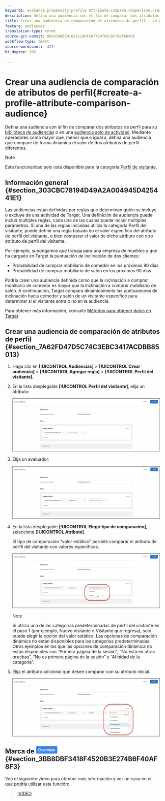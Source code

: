 ```yaml
---
keywords: audience;propensity;profile attribute;compare;comparison;create audience;creating audience
description: Defina una audiencia con el fin de comparar dos atributos de perfil para su Biblioteca de audiencias de Target o en una audiencia solo de actividad. Mediante operadores como mayor que, menor que o igual a, defina una audiencia que compare de forma dinámica el valor de dos atributos de perfil diferentes.
title: Crear una audiencia de comparación de atributos de perfil.  en Adobe Target
feature: audiences
translation-type: tm+mt
source-git-commit: 968d36d65016e51290f6bf754f69c91fd8f68405
workflow-type: tm+mt
source-wordcount: '429'
ht-degree: 99%

---
```



# Crear una audiencia de comparación de atributos de perfil{#create-a-profile-attribute-comparison-audience}

Defina una audiencia con el fin de comparar dos atributos de perfil para su [biblioteca de audiencias](/help/c-target/c-audiences/audiences.md) o en una [audiencia solo de actividad](/help/c-target/creating-activity-only-audience.md). Mediante operadores como mayor que, menor que o igual a, defina una audiencia que compare de forma dinámica el valor de dos atributos de perfil diferentes.

>[!NOTE]
>
>Esta funcionalidad solo está disponible para la categoría [Perfil de visitante](/help/c-target/c-audiences/c-target-rules/visitor-profile.md#concept_E972690B9A4C4372A34229FA37EDA38E).

## Información general {#section_303CBC78194D49A2A004945D425441E1}

Las audiencias están definidas por reglas que determinan quién se incluye o excluye de una actividad de Target. Una definición de audiencia puede incluir múltiples reglas, cada una de las cuales puede incluir múltiples parámetros. Si una de las reglas incluidas utiliza la categoría Perfil del visitante, puede definir una regla basada en el valor específico del atributo de perfil del visitante, o bien comparar el valor de dicho atributo con otro atributo de perfil del visitante.

Por ejemplo, supongamos que trabaja para una empresa de muebles y que ha cargado en Target la puntuación de inclinación de dos clientes:

* Probabilidad de comprar mobiliario de comedor en los próximos 90 días
* Probabilidad de comprar mobiliario de salón en los próximos 90 días

Podría crear una audiencia definida como que la inclinación a comprar mobiliario de comedor es mayor que la inclinación a comprar mobiliario de salón. A continuación, Target compara dinámicamente las puntuaciones de inclinación hacia comedor y salón de un visitante específico para determinar si el visitante entra o no en la audiencia.

Para obtener más información, consulte [Métodos para obtener datos en Target](/help/c-implementing-target/c-considerations-before-you-implement-target/c-methods-to-get-data-into-target/methods-to-get-data-into-target.md#concept_0069C0EFB56C4700BB33F2F35C2B9B17).

## Crear una audiencia de comparación de atributos de perfil {#section_7A62FD47D5C74C3EBC3417ACDBB85013}

1. Haga clic en **[!UICONTROL Audiencias]** > **[!UICONTROL Crear audiencia]** > **[!UICONTROL Agregar regla]** > **[!UICONTROL Perfil del visitante]**.
1. En la lista desplegable **[!UICONTROL Perfil del visitante]**, elija un atributo:

   ![Puntuación de propensión 1](assets/propensity_score_1.png)

1. Elija un evaluador:

   ![Puntuación de propensión 2](assets/propensity_score_2.png)

1. En la lista desplegable **[!UICONTROL Elegir tipo de comparación]**, seleccione **[!UICONTROL Atributo]**.

   El tipo de comparación “valor estático” permite comparar el atributo de perfil del visitante con valores específicos.

   ![Puntuación de propensión 3](assets/propensity_score_3.png)

   >[!NOTE]
   >
   >Si utiliza una de las categorías predeterminadas de perfil del visitante en el paso 1 (por ejemplo, Nuevo visitante o Visitante que regresa), solo puede elegir la opción del valor estático. Las opciones de comparación dinámica no están disponibles para las categorías predeterminadas. Otros ejemplos en los que las opciones de comparación dinámica no están disponibles son “Primera página de la sesión”, “No está en otras pruebas”, “No es primera página de la sesión” y “Afinidad de la categoría”.

1. Elija el atributo adicional que desee comparar con su atributo inicial.

   ![](assets/propensity_score_4.png)

## Marca de ![información general de vídeo de formación](/help/assets/overview.png) {#section_3BB8DBF3418F4520B3E274B6F40AF8F3}

Vea el siguiente vídeo para obtener más información y ver un caso en el que podría utilizar esta función:

>[!VIDEO](https://video.tv.adobe.com/v/23218/)